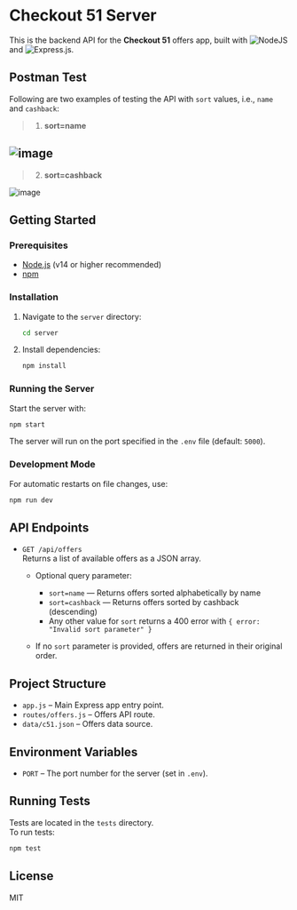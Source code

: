 # Checkout 51 Server

This is the backend API for the **Checkout 51** offers app, built with ![NodeJS](https://img.shields.io/badge/node.js-6DA55F?style=for-the-badge&logo=node.js&logoColor=white) and ![Express.js](https://img.shields.io/badge/express.js-%23404d59.svg?style=for-the-badge&logo=express&logoColor=%2361DAFB).

## Postman Test
Following are two examples of testing the API with `sort` values, i.e., `name` and `cashback`:

>  1. **sort=name**

![image](https://github.com/user-attachments/assets/3088ef48-6332-4cf5-a314-c5ed706f667e)
---
>  2. **sort=cashback**

![image](https://github.com/user-attachments/assets/4aa0ca81-8cdc-4f65-a847-7eeb8cda37c2)

## Getting Started

### Prerequisites

- [Node.js](https://nodejs.org/) (v14 or higher recommended)
- [npm](https://www.npmjs.com/)

### Installation

1. Navigate to the `server` directory:
   ```sh
   cd server
   ```

2. Install dependencies:
   ```sh
   npm install
   ```

### Running the Server

Start the server with:

```sh
npm start
```

The server will run on the port specified in the `.env` file (default: `5000`).

### Development Mode

For automatic restarts on file changes, use:

```sh
npm run dev
```

## API Endpoints

- `GET /api/offers`  
  Returns a list of available offers as a JSON array.

  - Optional query parameter:  
    - `sort=name` — Returns offers sorted alphabetically by name  
    - `sort=cashback` — Returns offers sorted by cashback (descending)  
    - Any other value for `sort` returns a 400 error with `{ error: "Invalid sort parameter" }`

  - If no `sort` parameter is provided, offers are returned in their original order.

## Project Structure

- `app.js` – Main Express app entry point.
- `routes/offers.js` – Offers API route.
- `data/c51.json` – Offers data source.

## Environment Variables

- `PORT` – The port number for the server (set in `.env`).

## Running Tests

Tests are located in the `tests` directory.  
To run tests:

```sh
npm test
```

## License

MIT
